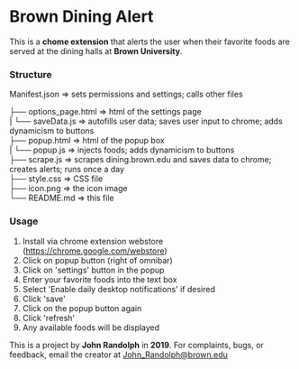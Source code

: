 # Brown Dining Alert
This is a **chome extension** that alerts the user when their favorite foods are served at the dining halls at **Brown University**.

### Structure  
 Manifest.json              => sets permissions and settings; calls other files  

  ├── options_page.html 	=> html of the settings page  
   |		└── saveData.js 	=> autofills user data; saves user input to chrome; adds dynamicism to buttons  
  ├── popup.html 			=> html of the popup box  
   |		└── popup.js        => injects foods; adds dynamicism to buttons  
  ├── scrape.js 			=> scrapes dining.brown.edu and saves data to chrome; creates alerts; runs once a day  
  ├── style.css 			=> CSS file  
  ├── icon.png 				=> the icon image  
  └── README.md 			=> this file  

### Usage

1. Install via chrome extension webstore (https://chrome.google.com/webstore)
2. Click on popup button (right of omnibar)
3. Click on 'settings' button in the popup
4. Enter your favorite foods into the text box
5. Select 'Enable daily desktop notifications' if desired
6. Click 'save'
7. Click on the popup button again
8. Click 'refresh'
9. Any available foods will be displayed

This is a project by **John Randolph** in **2019**. For complaints, bugs, or feedback, email the creator at John_Randolph@brown.edu